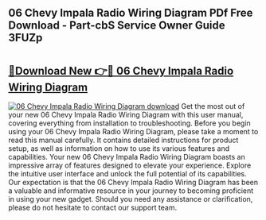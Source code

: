 ## 06 Chevy Impala Radio Wiring Diagram PDf Free Download - Part-cbS Service Owner Guide 3FUZp

# <h2><a href="http://dfu7fki.blite.top/?on=06+Chevy+Impala+Radio+Wiring+Diagram">🔗Download New 👉🔴 06 Chevy Impala Radio Wiring Diagram</a></h2>

[![06 Chevy Impala Radio Wiring Diagram download](https://i.imgur.com/lujVjoI.png)](http://dfu7fki.blite.top/?on=06+Chevy+Impala+Radio+Wiring+Diagram)
Get the most out of your new 06 Chevy Impala Radio Wiring Diagram with this user manual, covering everything from installation to troubleshooting. Before you begin using your 06 Chevy Impala Radio Wiring Diagram, please take a moment to read this manual carefully. It contains detailed instructions for product setup, as well as information on how to use its various features and capabilities. Your new 06 Chevy Impala Radio Wiring Diagram boasts an impressive array of features designed to elevate your experience. Explore the intuitive user interface and unlock the full potential of its capabilities. Our expectation is that the 06 Chevy Impala Radio Wiring Diagram has been a valuable and informative resource in your journey to becoming proficient in using your new gadget. Should you need any assistance or clarification, please do not hesitate to contact our support team.
